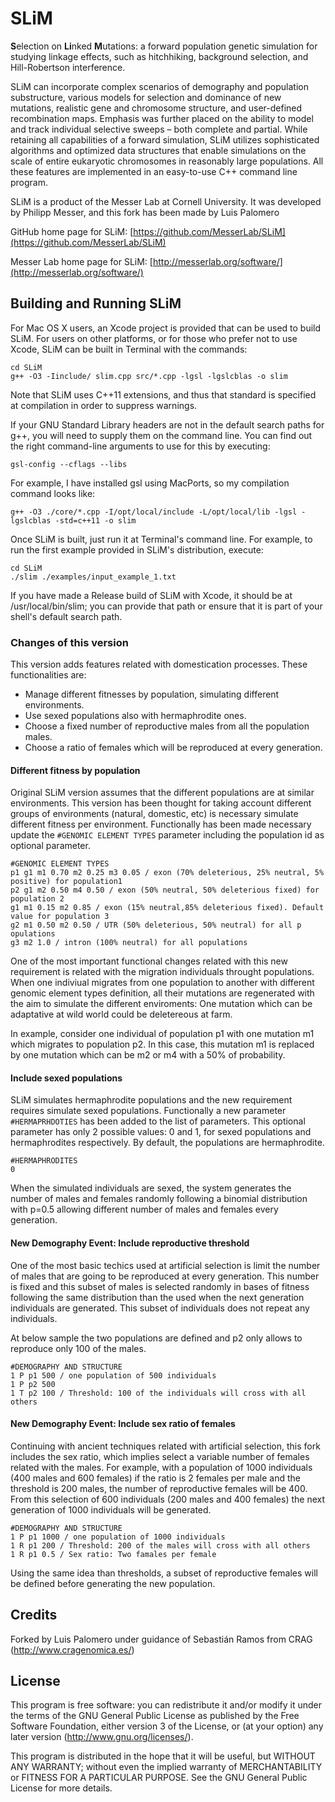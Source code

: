 # SLiM

**S**election on **Li**nked **M**utations: a forward population genetic simulation for studying linkage effects, such as hitchhiking, background selection, and Hill-Robertson interference.

SLiM can incorporate complex scenarios of demography and population substructure, various models for selection and dominance of new mutations, realistic gene and chromosome structure, and user-defined recombination maps. Emphasis was further placed on the ability to model and track individual selective sweeps – both complete and partial. While retaining all capabilities of a forward simulation, SLiM utilizes sophisticated algorithms and optimized data structures that enable simulations on the scale of entire eukaryotic chromosomes in reasonably large populations. All these features are implemented in an easy-to-use C++ command line program.

SLiM is a product of the Messer Lab at Cornell University. It was developed by Philipp Messer, and this fork has been made by Luis Palomero

GitHub home page for SLiM: [https://github.com/MesserLab/SLiM](https://github.com/MesserLab/SLiM)

Messer Lab home page for SLiM: [http://messerlab.org/software/](http://messerlab.org/software/)

## Building and Running SLiM

For Mac OS X users, an Xcode project is provided that can be used to build SLiM. For users on other platforms, or for those who prefer not to use Xcode, SLiM can be built in Terminal with the commands:

```
cd SLiM
g++ -O3 -Iinclude/ slim.cpp src/*.cpp -lgsl -lgslcblas -o slim
```

Note that SLiM uses C++11 extensions, and thus that standard is specified at compilation in order to suppress warnings.

If your GNU Standard Library headers are not in the default search paths for g++, you will need to supply them on the command line.  You can find out the right command-line arguments to use for this by executing:

```
gsl-config --cflags --libs
```

For example, I have installed gsl using MacPorts, so my compilation command looks like:

```
g++ -O3 ./core/*.cpp -I/opt/local/include -L/opt/local/lib -lgsl -lgslcblas -std=c++11 -o slim
```

Once SLiM is built, just run it at Terminal's command line. For example, to run the first example provided in SLiM's distribution, execute:

```
cd SLiM
./slim ./examples/input_example_1.txt
```

If you have made a Release build of SLiM with Xcode, it should be at /usr/local/bin/slim; you can provide that path or ensure that it is part of your shell's default search path.

### Changes of this version

This version adds features related with domestication processes. These functionalities are:
 - Manage different fitnesses by population, simulating different environments. 
 - Use sexed populations also with hermaphrodite ones.
 - Choose a fixed number of reproductive males from all the population males.
 - Choose a ratio of females which will be reproduced at every generation. 

#### Different fitness by population

Original SLiM version assumes that the different populations are at similar environments. This version has been thought for taking account different groups of environments (natural, domestic, etc) is necessary simulate different fitness per environment. Functionally has been made necessary update the `#GENOMIC ELEMENT TYPES` parameter including the population id as optional parameter.

```
#GENOMIC ELEMENT TYPES
p1 g1 m1 0.70 m2 0.25 m3 0.05 / exon (70% deleterious, 25% neutral, 5% positive) for population1
p2 g1 m2 0.50 m4 0.50 / exon (50% neutral, 50% deleterious fixed) for population 2
g1 m1 0.15 m2 0.85 / exon (15% neutral,85% deleterious fixed). Default value for population 3
g2 m1 0.50 m2 0.50 / UTR (50% deleterious, 50% neutral) for all p opulations
g3 m2 1.0 / intron (100% neutral) for all populations
```
One of the most important functional changes related with this new requirement is related with the migration individuals throught populations. When one indiviual migrates from one population to another with different genomic element types definition, all their mutations are regenerated with the aim to simulate the different enviroments: One mutation which can be adaptative at wild world could be deletereous at farm.

In example, consider one individual of population p1 with one mutation m1 which migrates to population p2. In this case, this mutation m1 is replaced by one mutation which can be m2 or m4 with a 50% of probability.


#### Include sexed populations 

SLiM simulates hermaphrodite populations and the new requirement requires simulate sexed populations. Functionally a new parameter `#HERMAPRHDOTIES` has been added to the list of parameters. This optional parameter has only 2 possible values: 0 and 1, for sexed populations and hermaphrodites respectively. By default, the populations are hermaphrodite.

```
#HERMAPHRODITES 
0
```

When the simulated individuals are sexed, the system generates the number of males and females randomly following a binomial distribution with p=0.5 allowing different number of males and females every generation.


#### New Demography Event: Include reproductive threshold

One of the most basic techics used at artificial selection is limit the number of males that are going to be reproduced at every generation. This number is fixed and this subset of males is selected randomly in bases of fitness following the same distribution than the used when the next generation individuals are generated. This subset of individuals does not repeat any individuals.

At below sample the two populations are defined and p2 only allows to reproduce only 100 of the males.

```
#DEMOGRAPHY AND STRUCTURE
1 P p1 500 / one population of 500 individuals
1 P p2 500
1 T p2 100 / Threshold: 100 of the individuals will cross with all others
```

#### New Demography Event: Include sex ratio of females

Continuing with ancient techniques related with artificial selection, this fork includes the sex ratio, which implies select a variable number of females related with the males. For example, with a population of 1000 individuals (400 males and 600 females) if the ratio is 2 females per male and the threshold is 200 males, the number of reproductive females will be 400. From this selection of 600 individuals (200 males and 400 females) the next generation of 1000 individuals will be generated.

```
#DEMOGRAPHY AND STRUCTURE
1 P p1 1000 / one population of 1000 individuals
1 R p1 200 / Threshold: 200 of the males will cross with all others
1 R p1 0.5 / Sex ratio: Two famales per female
```

Using the same idea than thresholds, a subset of reproductive females will be defined before generating the new population.



## Credits

Forked by Luis Palomero under guidance of Sebastián Ramos from CRAG (http://www.cragenomica.es/)

## License

 This program is free software: you can redistribute it and/or modify
 it under the terms of the GNU General Public License as published by
 the Free Software Foundation, either version 3 of the License, or
 (at your option) any later version (http://www.gnu.org/licenses/).

 This program is distributed in the hope that it will be useful,
 but WITHOUT ANY WARRANTY; without even the implied warranty of
 MERCHANTABILITY or FITNESS FOR A PARTICULAR PURPOSE.  See the
 GNU General Public License for more details.
